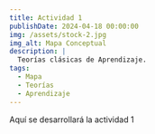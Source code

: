 ```yaml
---
title: Actividad 1
publishDate: 2024-04-18 00:00:00
img: /assets/stock-2.jpg
img_alt: Mapa Conceptual
description: |
  Teorías clásicas de Aprendizaje.
tags:
  - Mapa
  - Teorías
  - Aprendizaje
---
```


Aquí se desarrollará la actividad 1
